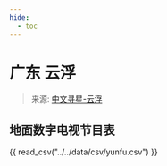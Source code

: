 ```yaml
---
hide:
  - toc
---
```


# 广东 云浮

> 来源: [中文寻星-云浮](http://dtmb.saoing.com/yunfu.htm)

## 地面数字电视节目表

{{ read_csv("../../data/csv/yunfu.csv") }}
